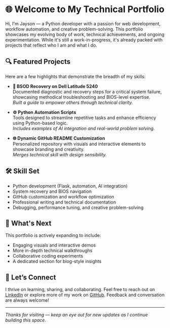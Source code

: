 # 🌐 Welcome to My Technical Portfolio

Hi, I'm Jayson — a Python developer with a passion for web development, workflow automation, and creative problem-solving. This portfolio showcases my evolving body of work, technical achievements, and ongoing experimentation. While it's still a work-in-progress, it's already packed with projects that reflect who I am and what I do.

## 🔍 Featured Projects

Here are a few highlights that demonstrate the breadth of my skills:

- **🧠 BSOD Recovery on Dell Latitude 5240**  
  Documented diagnostic and recovery steps for a critical system failure, showcasing methodical troubleshooting and BIOS-level expertise.  
  _Built a guide to empower others through technical clarity._

- **⚙️ Python Automation Scripts**  
  Tools designed to streamline repetitive tasks and enhance efficiency using Python-based logic.  
  _Includes examples of AI integration and real-world problem solving._

- **🌐 Dynamic GitHub README Customization**  
  Personalized repository with visuals and interactive elements to showcase branding and creativity.  
  _Merges technical skill with design sensibility._

## 🛠️ Skill Set

- Python development (Flask, automation, AI integration)
- System recovery and BIOS navigation
- GitHub customization and workflow optimization
- Professional writing and technical documentation
- Debugging, performance tuning, and creative problem-solving

## 🚧 What's Next

This portfolio is actively expanding to include:
- Engaging visuals and interactive demos
- More in-depth technical walkthroughs
- Collaborative coding experiments
- A dedicated section for blog-style insights

## 💬 Let’s Connect

I thrive on learning, sharing, and collaborating. Feel free to reach out on [LinkedIn](your-link-here) or explore more of my work on [GitHub](your-link-here). Feedback and conversation are always welcome!

---

_Thanks for visiting — keep an eye out for new updates as I continue building this space._
